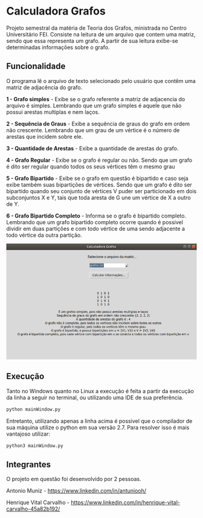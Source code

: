 # Calculadora Grafos 

Projeto semestral da matéria de Teoria dos Grafos, ministrada no Centro Universitário FEI. Consiste na leitura de um arquivo que contem uma matriz, sendo que essa representa um grafo. A partir de sua leitura exibe-se determinadas informações sobre o grafo.

## Funcionalidade

O programa lê o arquivo de texto selecionado pelo usuário que contêm uma matriz de adjacência do grafo.

**1 - Grafo simples** - Exibe se o grafo referente a matriz de adjacencia do arquivo é simples. Lembrando que um grafo simples é aquele que não possui arestas multiplas e nem laços. 

**2 - Sequência de Graus** - Exibe a sequência de graus do grafo em ordem não crescente. Lembrando que um grau de um vértice é o número de arestas que incidem sobre ele.

**3 - Quantidade de Arestas** - Exibe a quantidade de arestas do grafo.

**4 - Grafo Regular** - Exibe se o grafo é regular ou não. Sendo que um grafo é dito ser regular quando todos os seus vértices têm o mesmo grau

**5 - Grafo Bipartido** - Exibe se o grafo em questão é bipartido e caso seja exibe também suas bipartições de vértices. Sendo que um grafo é dito ser bipartido quando seu conjunto de vértices V puder ser particionado em dois subconjuntos X e Y, tais que toda aresta de G une um vértice de X a outro de Y.

**6 - Grafo Bipartido Completo** - Informa se o grafo é bipartido completo. Lembrando que um grafo bipartido completo ocorre quando é possivel dividir em duas partições e com todo vértice de uma sendo adjacente a todo vértice da outra partição.

![image](images/example.png)

## Execução

Tanto no Windows quanto no Linux a execução é feita a partir da execução da linha a seguir no terminal, ou utilizando uma IDE de sua preferência. 

```bash
python mainWindow.py
```

Entretanto, utilizando apenas a linha acima é possivel que o compilador de sua máquina utilize o python em sua versão 2.7. Para resolver isso é mais vantajoso utilizar:

```bash
python3 mainWindow.py
```

## Integrantes

O projeto em questão foi desenvolvido por 2 pessoas.

Antonio Muniz - https://www.linkedin.com/in/antuniooh/

Henrique Vital Carvalho - https://www.linkedin.com/in/henrique-vital-carvalho-45a82b192/